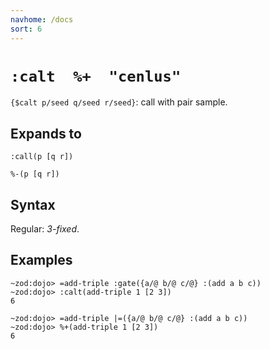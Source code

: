 ```yaml
---
navhome: /docs
sort: 6
---
```


# `:calt  %+  "cenlus"` 

`{$calt p/seed q/seed r/seed}`: call with pair sample.

## Expands to

```
:call(p [q r])
```

```
%-(p [q r])
```

## Syntax

Regular: *3-fixed*.

## Examples

```
~zod:dojo> =add-triple :gate({a/@ b/@ c/@} :(add a b c))
~zod:dojo> :calt(add-triple 1 [2 3])
6
```

```
~zod:dojo> =add-triple |=({a/@ b/@ c/@} :(add a b c))
~zod:dojo> %+(add-triple 1 [2 3])
6
```

